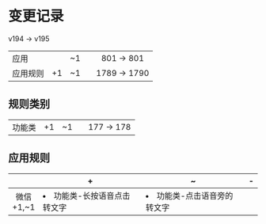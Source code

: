# 变更记录

v194 -> v195

||||||
|-|:-:|:-:|:-:|:-:|
|应用||~1||801 -> 801|
|应用规则|+1|~1||1789 -> 1790|

## 规则类别

||||||
|-|:-:|:-:|:-:|:-:|
|功能类|+1|~1||177 -> 178|

## 应用规则

||+|~|-|
|:-:|-|-|-|
|微信<br>+1,~1|<li>功能类-长按语音点击转文字|<li>功能类-点击语音旁的转文字||
